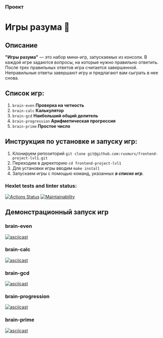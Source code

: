 ### Проект

# Игры разума :game_die:

## Описание

**"Игры разума"** — это набор мини-игр, запускаемых из консоли. В каждой игре задаются вопросы, на которые нужно правильно ответить. После трех правильных ответов игра считается завершенной. Неправильные ответы завершают игру и предлагают вам сыграть в нее снова.

## Список игр:

1. `brain-even` **Проверка на четность**
2. `brain-calc` **Калькулятор**
3. `brain-gcd` **Наибольший общий делитель**
4. `brain-progression` **Арифметическая прогрессия**
5. `brain-prime` **Простое число**

## Инструкция по установке и запуску игр:

1. Клонируем репозиторий `git clone git@github.com:rusmurs/frontend-project-lvl1.git`
2. Переходим в директорию `cd frontend-project-lvl1`
3. Для установки игры вводим `make install`
4. Запускаем игры с помощью команд, указанных **_в списке игр_**.

### Hexlet tests and linter status:

[![Actions Status](https://github.com/rusmurs/frontend-project-lvl1/workflows/hexlet-check/badge.svg)](https://github.com/rusmurs/frontend-project-lvl1/actions)
[![Maintainability](https://api.codeclimate.com/v1/badges/cdce4f5fb9bd2e662bf0/maintainability)](https://codeclimate.com/github/rusmurs/frontend-project-lvl1/maintainability)

## Демонстрационный запуск игр

### brain-even

[![asciicast](https://asciinema.org/a/sgi0HUqt7TESFaMdmD8mhgVD1.svg)](https://asciinema.org/a/sgi0HUqt7TESFaMdmD8mhgVD1)

### brain-calc

[![asciicast](https://asciinema.org/a/tAzAfZYqAgjDa9dkR27EbH8Uy.svg)](https://asciinema.org/a/tAzAfZYqAgjDa9dkR27EbH8Uy)

### brain-gcd

[![asciicast](https://asciinema.org/a/NdGDBpM4QkpPq4ykJBl8FZbQU.svg)](https://asciinema.org/a/NdGDBpM4QkpPq4ykJBl8FZbQU)

### brain-progression

[![asciicast](https://asciinema.org/a/ctLP6Cff5r00E5OpYX1qhwe0K.svg)](https://asciinema.org/a/ctLP6Cff5r00E5OpYX1qhwe0K)

### brain-prime

[![asciicast](https://asciinema.org/a/ISMK31q6ZcAqaCXdRY8Op1dJi.svg)](https://asciinema.org/a/ISMK31q6ZcAqaCXdRY8Op1dJi)
